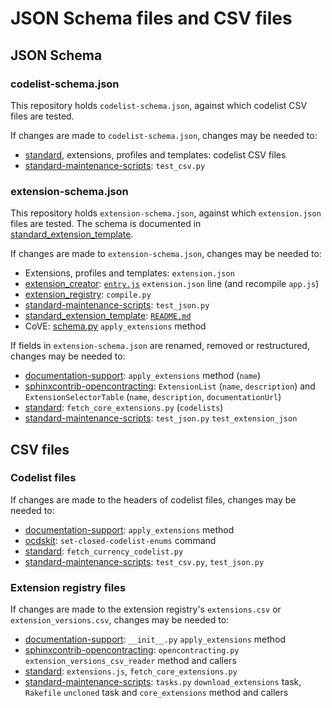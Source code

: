 # JSON Schema files and CSV files

## JSON Schema

### codelist-schema.json

This repository holds `codelist-schema.json`, against which codelist CSV files are tested.

If changes are made to `codelist-schema.json`, changes may be needed to:

* [standard](https://github.com/open-contracting/standard), extensions, profiles and templates: codelist CSV files
* [standard-maintenance-scripts](https://github.com/open-contracting/standard-maintenance-scripts): `test_csv.py`

### extension-schema.json

This repository holds `extension-schema.json`, against which `extension.json` files are tested. The schema is documented in [standard_extension_template](https://github.com/open-contracting/standard_extension_template#extensionjson).

If changes are made to `extension-schema.json`, changes may be needed to:

* Extensions, profiles and templates: `extension.json`
* [extension_creator](https://github.com/open-contracting/extension_creator): [`entry.js`](https://github.com/open-contracting/extension_creator/blob/gh-pages/entry.js#L125) `extension.json` line (and recompile `app.js`)
* [extension_registry](https://github.com/open-contracting/extension_registry): `compile.py`
* [standard-maintenance-scripts](https://github.com/open-contracting/standard-maintenance-scripts): `test_json.py`
* [standard_extension_template](https://github.com/open-contracting/standard_extension_template): [`README.md`](https://github.com/open-contracting/standard_extension_template#extensionjson)
* CoVE: [schema.py](https://github.com/OpenDataServices/cove/blob/master/cove_ocds/lib/schema.py#L116) `apply_extensions` method

If fields in `extension-schema.json` are renamed, removed or restructured, changes may be needed to:

* [documentation-support](https://github.com/open-contracting/public-private-partnerships): `apply_extensions` method (`name`)
* [sphinxcontrib-opencontracting](https://github.com/open-contracting/sphinxcontrib-opencontracting): `ExtensionList` (`name`, `description`) and `ExtensionSelectorTable` (`name`, `description`, `documentationUrl`)
* [standard](https://github.com/open-contracting/standard): `fetch_core_extensions.py` (`codelists`)
* [standard-maintenance-scripts](https://github.com/open-contracting/standard-maintenance-scripts): `test_json.py` `test_extension_json`

## CSV files

### Codelist files

If changes are made to the headers of codelist files, changes may be needed to:

* [documentation-support](https://github.com/open-contracting/public-private-partnerships): `apply_extensions` method
* [ocdskit](https://github.com/open-contracting/ocdskit): `set-closed-codelist-enums` command
* [standard](https://github.com/open-contracting/standard): `fetch_currency_codelist.py`
* [standard-maintenance-scripts](https://github.com/open-contracting/standard-maintenance-scripts): `test_csv.py`, `test_json.py`

### Extension registry files

If changes are made to the extension registry's `extensions.csv` or `extension_versions.csv`, changes may be needed to:

* [documentation-support](https://github.com/open-contracting/documentation-support): `__init__.py` `apply_extensions` method
* [sphinxcontrib-opencontracting](https://github.com/open-contracting/sphinxcontrib-opencontracting): `opencontracting.py` `extension_versions_csv_reader` method and callers
* [standard](https://github.com/open-contracting/standard): `extensions.js`, `fetch_core_extensions.py`
* [standard-maintenance-scripts](https://github.com/open-contracting/standard-maintenance-scripts): `tasks.py` `download_extensions` task, `Rakefile` `uncloned` task and `core_extensions` method and callers
